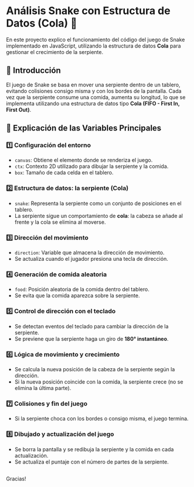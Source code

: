 #  Análisis Snake con Estructura de Datos (Cola) 🐍

En este proyecto explico el funcionamiento del código del juego de Snake implementado en JavaScript, utilizando la estructura de datos **Cola** para gestionar el crecimiento de la serpiente.

## 📌 Introducción

El juego de Snake se basa en mover una serpiente dentro de un tablero, evitando colisiones consigo misma y con los bordes de la pantalla. Cada vez que la serpiente consume una comida, aumenta su longitud, lo que se implementa utilizando una estructura de datos tipo **Cola (FIFO - First In, First Out)**.

## 📌 Explicación de las Variables Principales

### 1️⃣ Configuración del entorno
- `canvas`: Obtiene el elemento donde se renderiza el juego.
- `ctx`: Contexto 2D utilizado para dibujar la serpiente y la comida.
- `box`: Tamaño de cada celda en el tablero.

### 2️⃣ Estructura de datos: la serpiente (Cola)
- `snake`: Representa la serpiente como un conjunto de posiciones en el tablero.
- La serpiente sigue un comportamiento de **cola**: la cabeza se añade al frente y la cola se elimina al moverse.

### 3️⃣ Dirección del movimiento
- `direction`: Variable que almacena la dirección de movimiento.
- Se actualiza cuando el jugador presiona una tecla de dirección.

### 4️⃣ Generación de comida aleatoria
- `food`: Posición aleatoria de la comida dentro del tablero.
- Se evita que la comida aparezca sobre la serpiente.

### 5️⃣ Control de dirección con el teclado
- Se detectan eventos del teclado para cambiar la dirección de la serpiente.
- Se previene que la serpiente haga un giro de **180° instantáneo**.

### 6️⃣ Lógica de movimiento y crecimiento
- Se calcula la nueva posición de la cabeza de la serpiente según la dirección.
- Si la nueva posición coincide con la comida, la serpiente crece (no se elimina la última parte).

### 7️⃣ Colisiones y fin del juego
- Si la serpiente choca con los bordes o consigo misma, el juego termina.

### 8️⃣ Dibujado y actualización del juego
- Se borra la pantalla y se redibuja la serpiente y la comida en cada actualización.
- Se actualiza el puntaje con el número de partes de la serpiente.

## 

Gracias!
